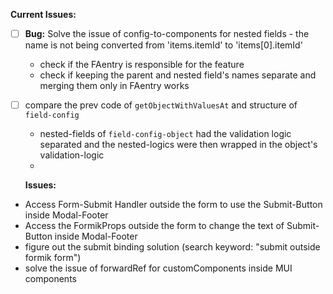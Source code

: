 **Current Issues:**

- [ ] <strong>Bug:</strong> Solve the issue of config-to-components for nested fields - the name is not being converted from 'items.itemId' to 'items[0].itemId'

  - check if the FAentry is responsible for the feature
  - check if keeping the parent and nested field's names separate and merging them only in FAentry works

- [ ] compare the prev code of `getObjectWithValuesAt` and structure of `field-config`

  - nested-fields of `field-config-object` had the validation logic separated and the nested-logics were then wrapped in the object's validation-logic
  -

  **Issues:**

- Access Form-Submit Handler outside the form to use the Submit-Button inside Modal-Footer
- Access the FormikProps outside the form to change the text of Submit-Button inside Modal-Footer
- figure out the submit binding solution (search keyword: "submit outside formik form")
- solve the issue of forwardRef for customComponents inside MUI components
